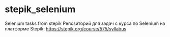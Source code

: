 # stepik_selenium
Selenium tasks from stepik 
Репозиторий для задач с курса по Selenium на платформе Stepik: https://stepik.org/course/575/syllabus
